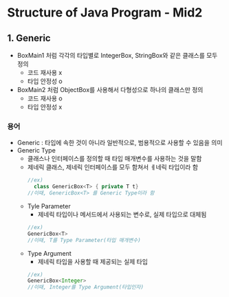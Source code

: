 # Structure of Java Program - Mid2
  ## 1. Generic
  - BoxMain1 처럼 각각의 타입별로 IntegerBox, StringBox와 같은 클래스를 모두 정의
     - 코드 재사용 x
     - 타입 안정성 o
   - BoxMain2 처럼 ObjectBox를 사용해서 다형성으로 하나의 클래스만 정의
     - 코드 재사용 o
     - 타입 안정성 x
  ### 용어
- Generic : 타입에 속한 것이 아니라 일반적으로, 범용적으로 사용할 수 있음을 의미
- Generic Type 
  - 클래스나 인터페이스를 정의할 때 타입 매개변수를 사용하는 것을 말함
  - 제네릭 클래스, 제네릭 인터페이스를 모두 함쳐서 ㅔ네릭 타입이라 함
    ```Java
    //ex)
      class GenericBox<T> { private T t}
    //이때, GenericBox<T> 를 Generic Type이라 함
    ```
  - Tyle Parameter
    - 제네릭 타입이나 메서드에서 사용되는 변수로, 실제 타입으로 대체됨
    ```Java
    //ex)
    GenericBox<T>
    //이때, T를 Type Parameter(타입 매개변수)
    ```
  - Type Argument
    - 제네릭 타입을 사용할 때 제공되는 실제 타입
    ```Java
    //ex)
    GenericBox<Integer>
    //이때, Integer를 Type Argument(타입인자)
    ```
  